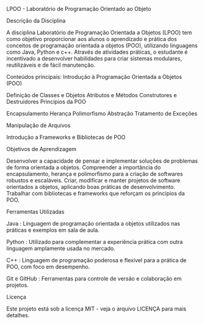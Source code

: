 LPOO - Laboratório de Programação Orientado ao Objeto

Descrição da Disciplina

A disciplina Laboratório de Programação Orientada a Objetos (LPOO) tem como objetivo proporcionar aos alunos o aprendizado e prática dos conceitos de programação orientada a objetos (POO), utilizando linguagens como Java, Python e c++. Através de atividades práticas, o estudante é incentivado a desenvolver habilidades para criar sistemas modulares, reutilizáveis ​​e de fácil manutenção.

Conteúdos principais:
Introdução à Programação Orientada a Objetos (POO)

Definição de Classes e Objetos
Atributos e Métodos
Construtores e Destruidores
Princípios da POO

Encapsulamento
Herança
Polimorfismo
Abstração
Tratamento de Exceções

Manipulação de Arquivos

Introdução a Frameworks e Bibliotecas de POO

Objetivos de Aprendizagem

Desenvolver a capacidade de pensar e implementar soluções de problemas de forma orientada a objetos.
Compreender a importância do encapsulamento, herança e polimorfismo para a criação de softwares robustos e escaláveis.
Criar, modificar e manter projetos de software orientados a objetos, aplicando boas práticas de desenvolvimento.
Trabalhar com bibliotecas e frameworks que reforçam os princípios da POO.

Ferramentas Utilizadas

Java : Linguagem de programação orientada a objetos utilizados nas práticas e exemplos em sala de aula.

Python : Utilizado para complementar a experiência prática com outra linguagem amplamente usada no mercado.

C++ : Linguagem de programação poderosa e flexível para a prática de POO, com foco em desempenho.

Git e GitHub : Ferramentas para controle de versão e colaboração em projetos.

Licença

Este projeto está sob a licença MIT - veja o arquivo LICENÇA para mais detalhes.
